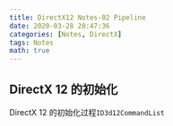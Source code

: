 ```yaml
---
title: DirectX12 Notes-02 Pipeline
date: 2020-03-28 20:47:36
categories: [Notes, DirectX]
tags: Notes
math: true
---
```


## DirectX 12 的初始化

DirectX 12 的初始化过程`ID3d12CommandList`
